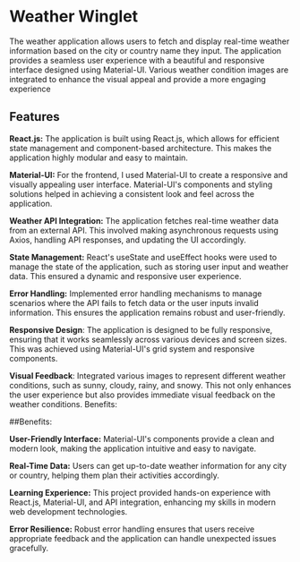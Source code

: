 
# Weather Winglet

The weather application allows users to fetch and display real-time weather information based on the city or country name they input. The application provides a seamless user experience with a beautiful and responsive interface designed using Material-UI. Various weather condition images are integrated to enhance the visual appeal and provide a more engaging experience




## Features

**React.js:** The application is built using React.js, which allows for efficient state management and component-based architecture. This makes the application highly modular and easy to maintain.

**Material-UI:** For the frontend, I used Material-UI to create a responsive and visually appealing user interface. Material-UI's components and styling solutions helped in achieving a consistent look and feel across the application.

**Weather API Integration:** The application fetches real-time weather data from an external API. This involved making asynchronous requests using Axios, handling API responses, and updating the UI accordingly.

**State Management:** React's useState and useEffect hooks were used to manage the state of the application, such as storing user input and weather data. This ensured a dynamic and responsive user experience.

**Error Handling:** Implemented error handling mechanisms to manage scenarios where the API fails to fetch data or the user inputs invalid information. This ensures the application remains robust and user-friendly.

**Responsive Design**: The application is designed to be fully responsive, ensuring that it works seamlessly across various devices and screen sizes. This was achieved using Material-UI's grid system and responsive components.

**Visual Feedback**: Integrated various images to represent different weather conditions, such as sunny, cloudy, rainy, and snowy. This not only enhances the user experience but also provides immediate visual feedback on the weather conditions.
Benefits:

##Benefits:

**User-Friendly Interface:** Material-UI's components provide a clean and modern look, making the application intuitive and easy to navigate.

**Real-Time Data:** Users can get up-to-date weather information for any city or country, helping them plan their activities accordingly.

**Learning Experience:** This project provided hands-on experience with React.js, Material-UI, and API integration, enhancing my skills in modern web development technologies.

**Error Resilience:** Robust error handling ensures that users receive appropriate feedback and the application can handle unexpected issues gracefully.